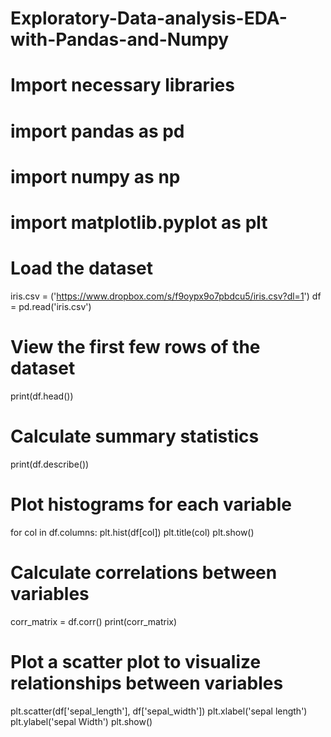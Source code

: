 # Exploratory-Data-analysis-EDA-with-Pandas-and-Numpy
# Import necessary libraries
# import pandas as pd
# import numpy as np
# import matplotlib.pyplot as plt

# Load the dataset
iris.csv = ('https://www.dropbox.com/s/f9oypx9o7pbdcu5/iris.csv?dl=1')
df = pd.read('iris.csv')

# View the first few rows of the dataset
print(df.head())

# Calculate summary statistics
print(df.describe())

# Plot histograms for each variable
for col in df.columns:
plt.hist(df[col])
plt.title(col)
plt.show()

# Calculate correlations between variables
corr_matrix = df.corr()
print(corr_matrix)

# Plot a scatter plot to visualize relationships between variables
plt.scatter(df['sepal_length'], df['sepal_width'])
plt.xlabel('sepal length')
plt.ylabel('sepal Width')
plt.show()
